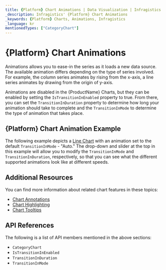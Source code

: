```yaml
---
title: {Platform} Chart Animations | Data Visualization | Infragistics
_description: Infragistics' {Platform} Chart Animations
_keywords: {Platform} Charts, Animations, Infragistics
_language: kr
mentionedTypes: ["CategoryChart"]
---
```


# {Platform} Chart Animations

Animations allows you to ease-in the series as it loads a new data source. The available animation differs depending on the type of series involved. For example, the column series animates by rising from the x-axis, a line series animates by drawing from the origin of y-axis.

Animations are disabled in the {ProductName} Charts, but they can be enabled by setting the `IsTransitionInEnabled` property to true. From there, you can set the `TransitionInDuration` property to determine how long your animation should take to complete and the `TransitionInMode` to determine the type of animation that takes place.

## {Platform} Chart Animation Example

The following example depicts a [Line Chart](../types/line-chart.md) with an animation set to the default `TransitionInMode` - "Auto." The drop-down and slider at the top in this example will allow you to modify the `TransitionInMode` and `TransitionInDuration`, respectively, so that you can see what the different supported animations look like at different speeds.

<code-view style="height: 500px"
           data-demos-base-url="{environment:dvDemosBaseUrl}"
           iframe-src="{environment:dvDemosBaseUrl}/charts/category-chart-line-chart-with-animations"
           alt="{Platform} Configuration Options Example"
           github-src="charts/category-chart/line-chart-with-animations">
</code-view>

<div class="divider--half"></div>

## Additional Resources

You can find more information about related chart features in these topics:

- [Chart Annotations](chart-annotations.md)
- [Chart Highlighting](chart-highlighting.md)
- [Chart Tooltips](chart-tooltips.md)

## API References

The following is a list of API members mentioned in the above sections:

- `CategoryChart`
- `IsTransitionInEnabled`
- `TransitionInDuration`
- `TransitionInMode`